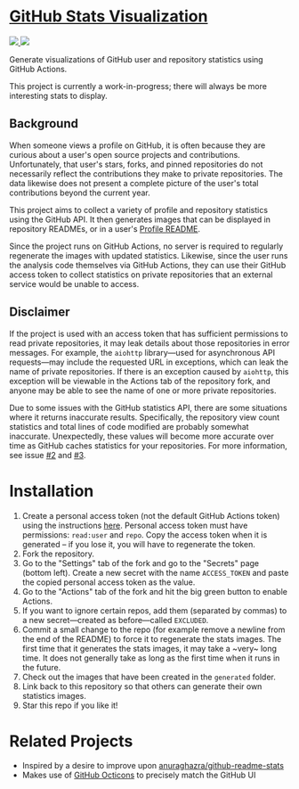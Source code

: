 # [GitHub Stats Visualization](https://github.com/jasongaylord/github-stats)

<a href="https://github.com/jasongaylord/github-stats">
   
![](https://github.com/jasongaylord/github-stats/blob/master/generated/overview.svg)
![](https://github.com/jasongaylord/github-stats/blob/master/generated/languages.svg)

</a>

Generate visualizations of GitHub user and repository statistics using GitHub
Actions.

This project is currently a work-in-progress; there will always be more
interesting stats to display.

## Background

When someone views a profile on GitHub, it is often because they are curious
about a user's open source projects and contributions. Unfortunately, that
user's stars, forks, and pinned repositories do not necessarily reflect the
contributions they make to private repositories. The data likewise does not
present a complete picture of the user's total contributions beyond the current
year.

This project aims to collect a variety of profile and repository statistics
using the GitHub API. It then generates images that can be displayed in
repository READMEs, or in a user's [Profile
README](https://docs.github.com/en/github/setting-up-and-managing-your-github-profile/managing-your-profile-readme).

Since the project runs on GitHub Actions, no server is required to regularly
regenerate the images with updated statistics. Likewise, since the user runs
the analysis code themselves via GitHub Actions, they can use their GitHub
access token to collect statistics on private repositories that an external
service would be unable to access.

## Disclaimer

If the project is used with an access token that has sufficient permissions to
read private repositories, it may leak details about those repositories in
error messages. For example, the `aiohttp` library—used for asynchronous API
requests—may include the requested URL in exceptions, which can leak the name
of private repositories. If there is an exception caused by `aiohttp`, this
exception will be viewable in the Actions tab of the repository fork, and
anyone may be able to see the name of one or more private repositories.

Due to some issues with the GitHub statistics API, there are some situations
where it returns inaccurate results. Specifically, the repository view count
statistics and total lines of code modified are probably somewhat inaccurate.
Unexpectedly, these values will become more accurate over time as GitHub
caches statistics for your repositories. For more information, see issue
[#2](https://github.com/jstrieb/github-stats/issues/2) and
[#3](https://github.com/jstrieb/github-stats/issues/3).

# Installation

<!-- TODO: Add details and screenshots -->

1. Create a personal access token (not the default GitHub Actions token) using
   the instructions
   [here](https://docs.github.com/en/github/authenticating-to-github/creating-a-personal-access-token).
   Personal access token must have permissions: `read:user` and `repo`. Copy
   the access token when it is generated – if you lose it, you will have to
   regenerate the token.
2. Fork the repository.
3. Go to the "Settings" tab of the fork and go to the "Secrets" page (bottom
   left). Create a new secret with the name `ACCESS_TOKEN` and paste the copied
   personal access token as the value.
4. Go to the "Actions" tab of the fork and hit the big green button to enable
   Actions.
5. If you want to ignore certain repos, add them (separated by commas) to a new
   secret—created as before—called `EXCLUDED`.
6. Commit a small change to the repo (for example remove a newline from the end
   of the README) to force it to regenerate the stats images. The first time
   that it generates the stats images, it may take a ~very~ long time. It does 
   not generally take as long as the first time when it runs in the future.
7. Check out the images that have been created in the `generated` folder.
8. Link back to this repository so that others can generate their own 
   statistics images.
9. Star this repo if you like it!


# Related Projects

- Inspired by a desire to improve upon
  [anuraghazra/github-readme-stats](https://github.com/anuraghazra/github-readme-stats)
- Makes use of [GitHub Octicons](https://primer.style/octicons/) to precisely
  match the GitHub UI
  
  

